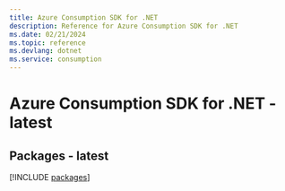 ```yaml
---
title: Azure Consumption SDK for .NET
description: Reference for Azure Consumption SDK for .NET
ms.date: 02/21/2024
ms.topic: reference
ms.devlang: dotnet
ms.service: consumption
---
```

# Azure Consumption SDK for .NET - latest
## Packages - latest
[!INCLUDE [packages](consumption-index.md)]
